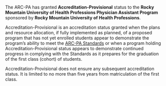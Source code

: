 The ARC-PA has granted **Accreditation-Provisional** status to the **Rocky Mountain University of Health Professions Physician Assistant Program** sponsored by **Rocky Mountain University of Health Professions**.

Accreditation-Provisional is an accreditation status granted when the plans and resource allocation, if fully implemented as planned, of a proposed program that has not yet enrolled students appear to demonstrate the program’s ability to meet the [ARC-PA Standards][standards] or when a program holding Accreditation-Provisional status appears to demonstrate continued progress in complying with the Standards as it prepares for the graduation of the first class (cohort) of students. 

Accreditation-Provisional does not ensure any subsequent accreditation status. It is limited to no more than five years from matriculation of the first class.

[standards]: http://www.arc-pa.org/acc_standards/